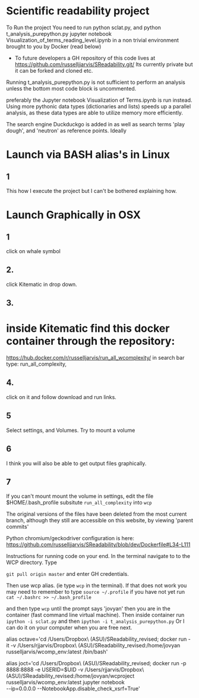 # Scientific readability project

To Run the project
You need to run python sclat.py, and python t_analysis_purepython.py
jupyter notebook Visualization_of_terms_reading_level.ipynb in a non trivial environment brought to you by Docker (read below)


* To future developers a GH repository of this code lives at
https://github.com/russelljjarvis/SReadability.git/
Its currently private but it can be forked and cloned etc.

Running t_analysis_purepython.py is not sufficient to perform an analysis unless the bottom most
code block is uncommented.

preferably the Jupyter notebook Visualization of Terms.ipynb is run instead.
Using more pythonic data types (dictionaries and lists) speeds up a parallel
analysis, as these data types are able to utilize memory more efficiently.

The search engine Duckduckgo is added in as well as search terms 'play dough', and
'neutron' as reference points. Ideally

# Launch via BASH alias's in Linux
## 1
This how I execute the project but I can't be bothered explaining how.

# Launch Graphically in OSX
## 1
click on whale symbol
## 2.
click Kitematic in drop down.
## 3.

# inside Kitematic find this docker container through the repository:
https://hub.docker.com/r/russelljarvis/run_all_wcomplexity/
in search bar type: run_all_complexity,
## 4.
click on it and follow download and run links.
## 5
Select settings, and Volumes. Try to mount a volume
## 6
I think you will also be able to get output files graphically.
## 7
If you can't mount mount the volume in settings, edit the file $HOME/.bash_profile
subsitute `run_all_complexity` into `wcp`

The original versions of the files have been deleted from the most current branch, although they still are accessible on this website, by viewing 'parent commits'


Python chromium/geckodriver configuration is here:
https://github.com/russelljjarvis/SReadability/blob/dev/Dockerfile#L34-L111


Instructions for running code on your end. In the terminal navigate to to the WCP directory. Type

```git pull origin master``` and enter GH credentials.

Then use wcp alias. (ie type `wcp` in the terminal). If that does not work you may need to remember to type ```source ~/.profile``` if you have not yet run `cat ~/.bashrc >> ~/.bash_profile `

and then
type ```wcp``` until the prompt says 'jovyan' then you are in the container (fast command line virtual machine).
Then inside container run ```ipython -i sclat.py``` and then ```ipython -i t_analysis_purepython.py```
Or I can do it on your computer when you are free next.

alias octave='cd /Users/Dropbox\ \(ASU\)/SReadability_revised; docker run -it -v /Users/rjjarvis/Dropbox\ \(ASU\)/SReadability_revised:/home/jovyan russelljarvis/wcomp_env:latest /bin/bash'

alias joct='cd /Users/Dropbox\ \(ASU\)/SReadability_revised; docker run -p 8888:8888 -e USERID=$UID -v /Users/rjjarvis/Dropbox\ \(ASU\)/SReadability_revised:/home/jovyan/wcproject russelljarvis/wcomp_env:latest jupyter notebook \
--ip=0.0.0.0 --NotebookApp.disable_check_xsrf=True'
